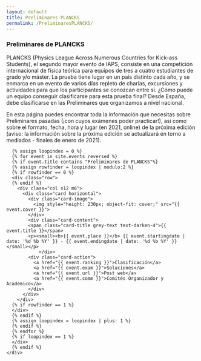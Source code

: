 ```yaml
---
layout: default
title: Preliminares PLANCKS
permalink: /PreliminaresPLANCKS/
---
```


<div class="no-pad-top" id="index-page">
  <div class="container">
    <div class="section">
      <h3 class="center"><strong>Preliminares de PLANCKS</strong></h3>
        <p>
          PLANCKS (Physics League Across Numerous Countries for Kick-ass Students), el segundo mayor evento de IAPS, consiste en una competición internacional de física teórica para equipos de tres a cuatro estudiantes de grado y/o máster. La prueba tiene lugar en un país distinto cada año, y se enmarca en un evento de varios días repleto de charlas, excursiones y actividades para que los participantes se conozcan entre sí. ¿Cómo puede un equipo conseguir clasificarse para esta prueba final? Desde España, debe clasificarse en las Preliminares que organizamos a nivel nacional.
        </p>
        <p>
         En esta página puedes encontrar toda la información que necesitas sobre Preliminares pasadas (¡con cuyos exámenes poder practicar!), así como sobre el formato, fecha, hora y lugar (en 2021, online) de la próxima edición (aviso: la información sobre la próxima edición se actualizará en torno a mediados - finales de enero de 2021).     
        </p>
      
<!-- <div class="container">
   <div class="section">
      <div class="row center">
        <a href="{{ site.url }}/PreliminaresPLANCKS/" id="about-button" class="btn-large waves-effect waves-light">Preliminares de PLANCKS 2021</a>
      </div>
   </div>
</div> -->
      
      {% assign loopindex = 0 %}
      {% for event in site.events reversed %}
      {% if event.title contains "Preliminares de PLANCKS"%}
      {% assign rowfinder = loopindex | modulo:2 %}
      {% if rowfinder == 0 %} 
      <div class="row"> 
      {% endif %}
        <div class="col s12 m6">
          <div class="card horizontal">
            <div class="card-image">
      	      <img style="height: 230px; object-fit: cover;" src="{{ event.cover }}">
            </div>
            <div class="card-content">
          	<span class="card-title grey-text text-darken-4">{{ event.title }}</span>
          	<p><small><b>{{ event.place }}</b> {{ event.startingdate | date: '%d %b %Y' }} - {{ event.endingdate | date: '%d %b %Y' }}</small></p>
                </div>
          	<div class="card-action">
          	  <a href="{{ event.ranking }}">Clasificación</a>
              <a href="{{ event.exam }}">Soluciones</a>
          	  <a href="{{ event.url }}">Post web</a>
              <a href="{{ event.comm }}">Comités Organizador y Académico</a>
          	</div>
          </div>
        </div>
      {% if rowfinder == 1 %} 
      </div>
      {% endif %}
      {% assign loopindex = loopindex | plus: 1 %}
      {% endif %}
      {% endfor %}
      {% if loopindex == 1 %} 
      </div>
      {% endif %}
    </div>
